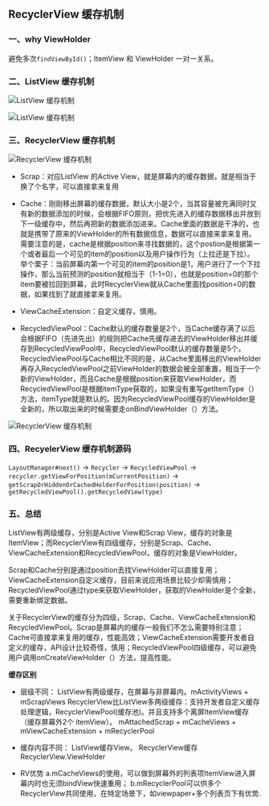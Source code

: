 ## RecyclerView 缓存机制

### 一、why ViewHolder

避免多次`findViewById()`；ItemView 和 ViewHolder 一对一关系。

### 二、ListView 缓存机制

![ListView 缓存机制](https://upload-images.jianshu.io/upload_images/2477378-826eee13beb0e270.png?imageMogr2/auto-orient/strip|imageView2/2/format/webp)

![ListView 缓存机制](https://upload-images.jianshu.io/upload_images/2477378-e4406d2c3ed6cce6.png?imageMogr2/auto-orient/strip|imageView2/2/format/webp)

### 三、RecyclerView 缓存机制

![RecyclerView 缓存机制](https://upload-images.jianshu.io/upload_images/2477378-189d9cf6ea337cb5.png?imageMogr2/auto-orient/strip|imageView2/2/format/webp)

- Scrap：对应ListView 的Active View，就是屏幕内的缓存数据，就是相当于换了个名字，可以直接拿来复用

- Cache：刚刚移出屏幕的缓存数据，默认大小是2个，当其容量被充满同时又有新的数据添加的时候，会根据FIFO原则，把优先进入的缓存数据移出并放到下一级缓存中，然后再把新的数据添加进来。Cache里面的数据是干净的，也就是携带了原来的ViewHolder的所有数据信息，数据可以直接来拿来复用。需要注意的是，cache是根据position来寻找数据的，这个postion是根据第一个或者最后一个可见的item的position以及用户操作行为（上拉还是下拉）。
举个栗子：当前屏幕内第一个可见的item的position是1，用户进行了一个下拉操作，那么当前预测的position就相当于（1-1=0），也就是position=0的那个item要被拉回到屏幕，此时RecyclerView就从Cache里面找position=0的数据，如果找到了就直接拿来复用。

- ViewCacheExtension：自定义缓存，慎用。

- RecycledViewPool：Cache默认的缓存数量是2个，当Cache缓存满了以后会根据FIFO（先进先出）的规则把Cache先缓存进去的ViewHolder移出并缓存到RecycledViewPool中，RecycledViewPool默认的缓存数量是5个。RecycledViewPool与Cache相比不同的是，从Cache里面移出的ViewHolder再存入RecycledViewPool之前ViewHolder的数据会被全部重置，相当于一个新的ViewHolder，而且Cache是根据position来获取ViewHolder，而RecycledViewPool是根据itemType获取的，如果没有重写getItemType（）方法，itemType就是默认的。因为RecycledViewPool缓存的ViewHolder是全新的，所以取出来的时候需要走onBindViewHolder（）方法。

![RecyclerView 缓存机制](https://upload-images.jianshu.io/upload_images/2477378-de3adb888fd5f9ec.png?imageMogr2/auto-orient/strip|imageView2/2/format/webp)

### 四、RecyelerView 缓存机制源码

`LayoutManager#next()` -> `Recycler` -> `RecycledViewPool` -> `recycler.getViewForPosition(mCurrentPosition)` -> `getScrapOrHiddenOrCachedHolderForPosition(position)` -> `getRecycledViewPool().getRecycledView(type)`

### 五、总结

ListView有两级缓存，分别是Active View和Scrap View，缓存的对象是ItemView；而RecyclerView有四级缓存，分别是Scrap、Cache、ViewCacheExtension和RecycledViewPool，缓存的对象是ViewHolder。

Scrap和Cache分别是通过position去找ViewHolder可以直接复用；ViewCacheExtension自定义缓存，目前来说应用场景比较少却需慎用；RecycledViewPool通过type来获取ViewHolder，获取的ViewHolder是个全新，需要重新绑定数据。

关于RecyclerView的缓存分为四级，Scrap、Cache、ViewCacheExtension和RecycledViewPool。Scrap是屏幕内的缓存一般我们不怎么需要特别注意；Cache可直接拿来复用的缓存，性能高效；ViewCacheExtension需要开发者自定义的缓存，API设计比较奇怪，慎用；RecycledViewPool四级缓存，可以避免用户调用onCreateViewHolder（）方法，提高性能。

**缓存区别**

- 层级不同：
ListView有两级缓存，在屏幕与非屏幕内。mActivityViews + mScrapViews
RecyclerView比ListView多两级缓存：支持开发者自定义缓存处理逻辑，RecyclerViewPool(缓存池)。并且支持多个离屏ItemView缓存（缓存屏幕外2个 itemView）。 mAttachedScrap + mCacheViews + mViewCacheExtension + mRecyclerPool

- 缓存内容不同：
ListView缓存View。
RecyclerView缓存RecyclerView.ViewHolder

- RV优势
a.mCacheViews的使用，可以做到屏幕外的列表项ItemView进入屏幕内时也无须bindView快速重用；
b.mRecyclerPool可以供多个RecyclerView共同使用，在特定场景下，如viewpaper+多个列表页下有优势.